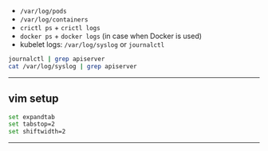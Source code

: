 
- `/var/log/pods`
- `/var/log/containers`
- `crictl ps` + `crictl logs`
- `docker ps` + `docker logs` (in case when Docker is used)
- kubelet logs: `/var/log/syslog` or `journalctl`
```bash
journalctl | grep apiserver
cat /var/log/syslog | grep apiserver
```
---

## vim setup
```bash
set expandtab
set tabstop=2
set shiftwidth=2
```
---
